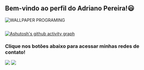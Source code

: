## Bem-vindo ao perfil do Adriano Pereira!😃

![WALLPAPER PROGRAMING](https://user-images.githubusercontent.com/113852147/220790420-57d93de2-e94c-49b9-9528-7f59b9cc4725.png)

<div align="center">
  <img src="https://user-images.githubusercontent.com/113852147/219984819-beaf4aa7-8ce2-48f7-aaca-5718e12deaa0.png"  height="0"  width="0px"/>
</div>

[![Ashutosh's github activity graph](https://github-readme-activity-graph.cyclic.app/graph?username=ADRIANOfullstackJS&bg_color=090e0f&color=ffffff&line=ffffff&point=ffffff&area=true&hide_border=true)](https://github.com/ashutosh00710/github-readme-activity-graph)

### Clique nos botões abaixo para acessar minhas redes de contato!
 
<div>
  <a href = "mailto:adriano.pereiradasilva.15011999@gmail.com"><img src="https://img.shields.io/badge/-Gmail-%23333?style=for-the-badge&logo=gmail&logoColor=white" target="_blank"></a>
  <a href="https://www.linkedin.com/in/adriano-pereira-3149b0251/" target="_blank"><img src="https://img.shields.io/badge/-LinkedIn-%230077B5?style=for-the-badge&logo=linkedin&logoColor=white" target="_blank"></a> 
</div>
